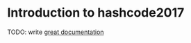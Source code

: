 # Introduction to hashcode2017

TODO: write [great documentation](http://jacobian.org/writing/what-to-write/)
